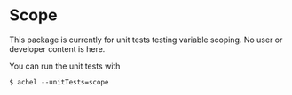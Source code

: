 # Scope

This package is currently for unit tests testing variable scoping. No user or developer content is here.

You can run the unit tests with

    $ achel --unitTests=scope
